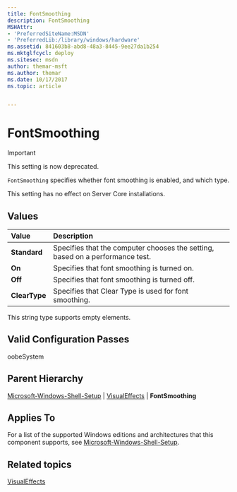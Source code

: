 ```yaml
---
title: FontSmoothing
description: FontSmoothing
MSHAttr:
- 'PreferredSiteName:MSDN'
- 'PreferredLib:/library/windows/hardware'
ms.assetid: 841603b8-abd8-48a3-8445-9ee27da1b254
ms.mktglfcycl: deploy
ms.sitesec: msdn
author: themar-msft
ms.author: themar
ms.date: 10/17/2017
ms.topic: article


---
```

# FontSmoothing

> [!Important]
> This setting is now deprecated.

`FontSmoothing` specifies whether font smoothing is enabled, and which type.

This setting has no effect on Server Core installations.

## Values

| Value             | Description                                                                      |
|:------------------|:---------------------------------------------------------------------------------|
| **Standard**      | Specifies that the computer chooses the setting, based on a performance test.    |
| **On**            | Specifies that font smoothing is turned on.                                      |
| **Off**           | Specifies that font smoothing is turned off.                                     |
| **ClearType**     | Specifies that Clear Type is used for font smoothing.                            |

This string type supports empty elements.

## Valid Configuration Passes

oobeSystem

## Parent Hierarchy


[Microsoft-Windows-Shell-Setup](microsoft-windows-shell-setup.md) | [VisualEffects](microsoft-windows-shell-setup-visualeffects.md) | **FontSmoothing**

## Applies To

For a list of the supported Windows editions and architectures that this component supports, see [Microsoft-Windows-Shell-Setup](microsoft-windows-shell-setup.md).

## Related topics

[VisualEffects](microsoft-windows-shell-setup-visualeffects.md)
